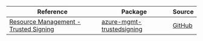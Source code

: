 | Reference | Package | Source |
|---|---|---|
|[Resource Management - Trusted Signing](mgmt-trustedsigning-readme.md)|[azure-mgmt-trustedsigning](https://pypi.org/project/azure-mgmt-trustedsigning)|[GitHub](https://github.com/Azure/azure-sdk-for-python/blob/main/sdk/trustedsigning/azure-mgmt-trustedsigning)|

